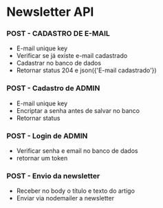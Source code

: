 # Newsletter API



### POST - CADASTRO DE E-MAIL

- E-mail unique key
- Verificar se já existe e-mail cadastrado
- Cadastrar no banco de dados
- Retornar status 204 e json({'E-mail cadastrado'})



### POST - Cadastro de ADMIN

- E-mail unique key
- Encriptar a senha antes de salvar no banco
- Retornar status



### POST - Login de ADMIN

- Verificar senha e email no banco de dados
- retornar um token



### POST - Envio da newsletter

- Receber no body o título e texto do artigo
- Enviar via nodemailer a newsletter